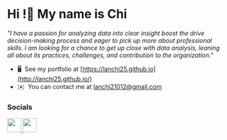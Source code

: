 Hi !👋 My name is Chi
==========================================================================================================================================

_"I have a passion for analyzing data into clear insight boost the drive decision-making process and eager to pick up more about professional skills. I am looking for a chance to get up close with data analysis, leaning all about its practices, challenges, and contribution to the organization."_

* 🖥️  See my portfolio at [https://lanchi25.github.io](http://lanchi25.github.io/)
* ✉️  You can contact me at [lanchi21012@gmail.com](mailto:lanchi21012@gmail.com)


### Socials

<p align="left"> <a href="https://www.github.com/lanchi25" target="_blank" rel="noreferrer"> <picture> <source media="(prefers-color-scheme: dark)" srcset="https://raw.githubusercontent.com/danielcranney/readme-generator/main/public/icons/socials/github-dark.svg" /> <source media="(prefers-color-scheme: light)" srcset="https://raw.githubusercontent.com/danielcranney/readme-generator/main/public/icons/socials/github.svg" /> <img src="https://raw.githubusercontent.com/danielcranney/readme-generator/main/public/icons/socials/github.svg" width="32" height="32" /> </picture> </a> <a href="https://www.linkedin.com/in/nguyenthilanchi251202" target="_blank" rel="noreferrer"> <picture> <source media="(prefers-color-scheme: dark)" srcset="https://raw.githubusercontent.com/danielcranney/readme-generator/main/public/icons/socials/linkedin-dark.svg" /> <source media="(prefers-color-scheme: light)" srcset="https://raw.githubusercontent.com/danielcranney/readme-generator/main/public/icons/socials/linkedin.svg" /> <img src="https://raw.githubusercontent.com/danielcranney/readme-generator/main/public/icons/socials/linkedin.svg" width="32" height="32" /> </picture> </a></p>
